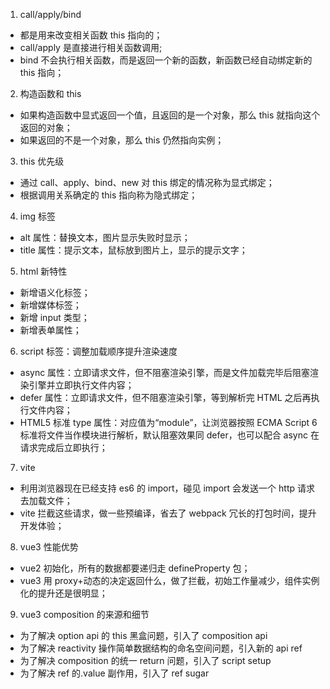 1. call/apply/bind

-   都是用来改变相关函数 this 指向的；
-   call/apply 是直接进行相关函数调用;
-   bind 不会执行相关函数，而是返回一个新的函数，新函数已经自动绑定新的 this 指向；

2. 构造函数和 this

-   如果构造函数中显式返回一个值，且返回的是一个对象，那么 this 就指向这个返回的对象；
-   如果返回的不是一个对象，那么 this 仍然指向实例；

3. this 优先级

-   通过 call、apply、bind、new 对 this 绑定的情况称为显式绑定；
-   根据调用关系确定的 this 指向称为隐式绑定；

4. img 标签

-   alt 属性：替换文本，图片显示失败时显示；
-   title 属性：提示文本，鼠标放到图片上，显示的提示文字；

5. html 新特性

-   新增语义化标签；
-   新增媒体标签；
-   新增 input 类型；
-   新增表单属性；

6. script 标签：调整加载顺序提升渲染速度

-   async 属性：立即请求文件，但不阻塞渲染引擎，而是文件加载完毕后阻塞渲染引擎并立即执行文件内容；
-   defer 属性：立即请求文件，但不阻塞渲染引擎，等到解析完 HTML 之后再执行文件内容；
-   HTML5 标准 type 属性：对应值为“module”，让浏览器按照 ECMA Script 6 标准将文件当作模块进行解析，默认阻塞效果同 defer，也可以配合 async 在请求完成后立即执行；

7. vite

-   利用浏览器现在已经支持 es6 的 import，碰见 import 会发送一个 http 请求去加载文件；
-   vite 拦截这些请求，做一些预编译，省去了 webpack 冗长的打包时间，提升开发体验；

8. vue3 性能优势

-   vue2 初始化，所有的数据都要递归走 defineProperty 包；
-   vue3 用 proxy+动态的决定返回什么，做了拦截，初始工作量减少，组件实例化的提升还是很明显；

9. vue3 composition 的来源和细节

-   为了解决 option api 的 this 黑盒问题，引入了 composition api
-   为了解决 reactivity 操作简单数据结构的命名空间问题，引入新的 api ref
-   为了解决 composition 的统一 return 问题，引入了 script setup
-   为了解决 ref 的.value 副作用，引入了 ref sugar
